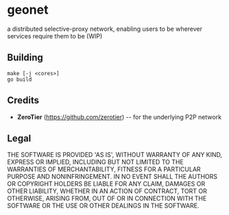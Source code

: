 # geonet
a distributed selective-proxy network, enabling users to be wherever services require them to be (WIP)

## Building
    make [-j <cores>]
    go build

## Credits
- **ZeroTier** (https://github.com/zerotier) -- for the underlying P2P network

## Legal
THE SOFTWARE IS PROVIDED 'AS IS', WITHOUT WARRANTY OF ANY KIND, EXPRESS OR IMPLIED, INCLUDING BUT NOT LIMITED TO THE WARRANTIES OF MERCHANTABILITY, FITNESS FOR A PARTICULAR PURPOSE AND NONINFRINGEMENT. IN NO EVENT SHALL THE AUTHORS OR COPYRIGHT HOLDERS BE LIABLE FOR ANY CLAIM, DAMAGES OR OTHER LIABILITY, WHETHER IN AN ACTION OF CONTRACT, TORT OR OTHERWISE, ARISING FROM, OUT OF OR IN CONNECTION WITH THE SOFTWARE OR THE USE OR OTHER DEALINGS IN THE SOFTWARE.
